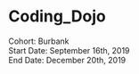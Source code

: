 # Coding_Dojo

Cohort: Burbank <br>
Start Date: September 16th, 2019 <br>
End Date: December 20th, 2019
